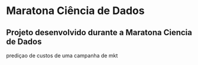 # Maratona Ciência de Dados
Projeto desenvolvido durante a Maratona Ciencia de Dados
---

prediçao de custos de uma campanha de mkt
